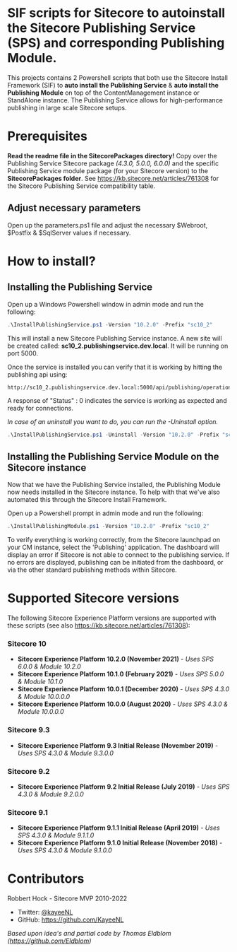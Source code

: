 # SIF scripts for Sitecore to autoinstall the Sitecore Publishing Service (SPS) and corresponding Publishing Module.

This projects contains 2 Powershell scripts that both use the Sitecore Install Framework (SIF) to **auto install the Publishing Service** &amp; **auto install the Publishing Module** on top of the ContentManagement instance or StandAlone instance. The Publishing Service allows for high-performance publishing in large scale Sitecore setups.

# Prerequisites

**Read the readme file in the SitecorePackages directory!** Copy over the Publishing Service Sitecore package *(4.3.0, 5.0.0, 6.0.0)* and the specific Publishing Service module package (for your Sitecore version) to the **SitecorePackages folder**. See https://kb.sitecore.net/articles/761308 for the Sitecore Publishing Service compatibility table.

## Adjust necessary parameters

Open up the parameters.ps1 file and adjust the necessary $Webroot, $Postfix & $SqlServer values if necessary.

# How to install?

## Installing the Publishing Service

Open up a Windows Powershell window in admin mode and run the following:

```powershell
.\InstallPublishingService.ps1 -Version "10.2.0" -Prefix "sc10_2"
```

This will install a new Sitecore Publishing Service instance. A new site will be created called: **sc10_2.publishingservice.dev.local**. It will be running on port 5000.

Once the service is installed you can verify that it is working by hitting the publishing api using:

    http://sc10_2.publishingservice.dev.local:5000/api/publishing/operations/status

A response of "Status" : 0 indicates the service is working as expected and ready for connections.

_In case of an uninstall you want to do, you can run the -Uninstall option._

```powershell
.\InstallPublishingService.ps1 -Uninstall -Version "10.2.0" -Prefix "sc10_2"
```

## Installing the Publishing Service Module on the Sitecore instance

Now that we have the Publishing Service installed, the Publishing Module now needs installed in the Sitecore instance. To help with that we've also automated this through the Sitecore Install Framework.

Open up a Powershell prompt in admin mode and run the following:

```Powershell
.\InstallPublishingModule.ps1 -Version "10.2.0" -Prefix "sc10_2"
```

To verify everything is working correctly, from the Sitecore launchpad on your CM instance, select the 'Publishing' application. The dashboard will display an error if Sitecore is not able to connect to the publishing service. If no errors are displayed, publishing can be initiated from the dashboard, or via the other standard publishing methods within Sitecore.

# Supported Sitecore versions

The following Sitecore Experience Platform versions are supported with these scripts (see also https://kb.sitecore.net/articles/761308):

### Sitecore 10

- **Sitecore Experience Platform 10.2.0 (November 2021)** - _Uses SPS 6.0.0 & Module 10.2.0_
- **Sitecore Experience Platform 10.1.0 (February 2021)** - _Uses SPS 5.0.0 & Module 10.1.0_
- **Sitecore Experience Platform 10.0.1 (December 2020)** - _Uses SPS 4.3.0 & Module 10.0.0.0_
- **Sitecore Experience Platform 10.0.0 (August 2020)** - _Uses SPS 4.3.0 & Module 10.0.0.0_

### Sitecore 9.3

- **Sitecore Experience Platform 9.3 Initial Release (November 2019)** - _Uses SPS 4.3.0 & Module 9.3.0.0_

### Sitecore 9.2

- **Sitecore Experience Platform 9.2 Initial Release (July 2019)** - _Uses SPS 4.3.0 & Module 9.2.0.0_

### Sitecore 9.1

- **Sitecore Experience Platform 9.1.1 Initial Release (April 2019)** - _Uses SPS 4.3.0 & Module 9.1.1.0_
- **Sitecore Experience Platform 9.1.0 Initial Release (November 2018)** - _Uses SPS 4.3.0 & Module 9.1.0.0_

# Contributors

Robbert Hock - Sitecore MVP 2010-2022

- Twitter: [@kayeeNL](https://twitter.com/kayeenl)
- GitHub: https://github.com/KayeeNL

_Based upon idea's and partial code by Thomas Eldblom (https://github.com/Eldblom)_

